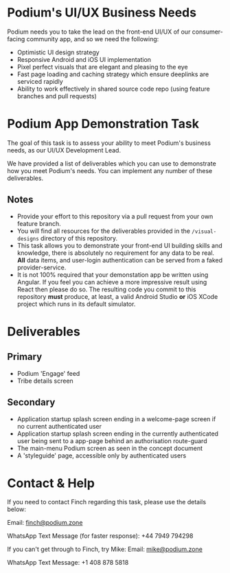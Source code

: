 # Podium's UI/UX Business Needs
Podium needs you to take the lead on the front-end UI/UX of our consumer-facing community app, and so we need the following:
* Optimistic UI design strategy
* Responsive Android and iOS UI implementation
* Pixel perfect visuals that are elegant and pleasing to the eye
* Fast page loading and caching strategy which ensure deeplinks are serviced rapidly
* Ability to work effectively in shared source code repo (using feature branches and pull requests)


# Podium App Demonstration Task
The goal of this task is to assess your ability to meet Podium's business needs, as our UI/UX Development Lead.

We have provided a list of deliverables which you can use to demonstrate how you meet Podium's needs. You can implement any number of these deliverables. 

## Notes
* Provide your effort to this repository via a pull request from your own feature branch.
* You will find all resources for the deliverables provided in the `/visual-designs` directory of this repository.
* This task allows you to demonstrate your front-end UI building skills and knowledge, there is absolutely no requirement for any data to be real. **All** data items, and user-login authentication can be served from a faked provider-service.
* It is not 100% required that your demonstation app be written using Angular.  If you feel you can achieve a more impressive result using React then please do so. The resulting code you commit to this repository **must** produce, at least, a valid Android Studio **or** iOS XCode project which runs in its default simulator.


# Deliverables

## Primary
* Podium 'Engage' feed
* Tribe details screen

## Secondary
* Application startup splash screen ending in a welcome-page screen if no current authenticated user
* Application startup splash screen ending in the currently authenticated user being sent to a app-page behind an authorisation route-guard
* The main-menu Podium screen as seen in the concept document
* A 'styleguide' page, accessible only by authenticated users


# Contact & Help
If you need to contact Finch regarding this task, please use the details below:

Email: finch@podium.zone

WhatsApp Text Message (for faster response): +44 7949 794298

If you can't get through to Finch, try Mike:
Email: mike@podium.zone

WhatsApp Text Message: +1 408 878 5818
